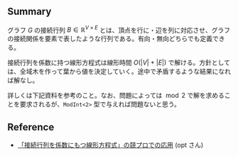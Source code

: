 ## Summary

グラフ $G$ の接続行列 $B \in \mathbb{R}^{V \times E}$ とは、頂点を行に・辺を列に対応させ、グラフの接続関係を要素で表したような行列である。有向・無向どちらでも定義できる。

接続行列を係数に持つ線形方程式は線形時間 $O( \lvert V \rvert + \lvert E \rvert )$ で解ける。方針としては、全域木を作って葉から値を決定していく。途中で矛盾するような結果になれば解なし。

詳しくは下記資料を参考のこと。なお、問題によっては $\bmod 2$ で解を求めることを要求されるが、`ModInt<2>` 型で与えれば問題ないと思う。

## Reference

- [「接続行列を係数にもつ線形方程式」の競プロでの応用](https://drive.google.com/file/d/1GYxjvoEIn_j9i9AEWP5zQ4yyCQCLysrn/view) (opt さん)